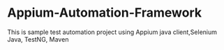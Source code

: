 # Appium-Automation-Framework
This is sample test automation project using Appium java client,Selenium Java, TestNG, Maven   
